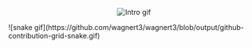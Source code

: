 <p align="center">
  <img src="Intro.gif" alt="Intro gif" />
</p>
![snake gif](https://github.com/wagnert3/wagnert3/blob/output/github-contribution-grid-snake.gif)
